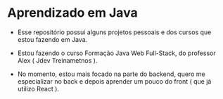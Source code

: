 # Aprendizado em Java

- Esse repositório possui alguns projetos pessoais e dos cursos que estou fazendo em Java.

- Estou fazendo o curso Formação Java Web Full-Stack, do professor Alex ( Jdev Treinametnos ).

- No momento, estou mais focado na parte do backend, quero me especializar no back e depois aprender um pouco do front ( que já utilizo React ).
